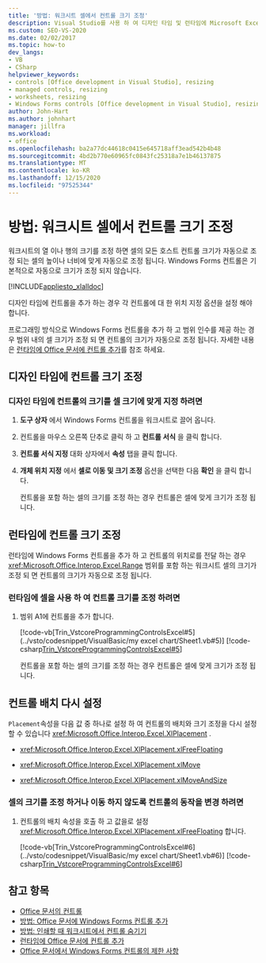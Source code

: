 ```yaml
---
title: '방법: 워크시트 셀에서 컨트롤 크기 조정'
description: Visual Studio를 사용 하 여 디자인 타임 및 런타임에 Microsoft Excel 워크시트 셀 내에서 컨트롤의 크기를 조정 하는 방법을 알아봅니다.
ms.custom: SEO-VS-2020
ms.date: 02/02/2017
ms.topic: how-to
dev_langs:
- VB
- CSharp
helpviewer_keywords:
- controls [Office development in Visual Studio], resizing
- managed controls, resizing
- worksheets, resizing
- Windows Forms controls [Office development in Visual Studio], resizing
author: John-Hart
ms.author: johnhart
manager: jillfra
ms.workload:
- office
ms.openlocfilehash: ba2a77dc44618c0415e645718aff3ead542b4b48
ms.sourcegitcommit: 4bd2b770e60965fc0843fc25318a7e1b46137875
ms.translationtype: MT
ms.contentlocale: ko-KR
ms.lasthandoff: 12/15/2020
ms.locfileid: "97525344"
---
```

# <a name="how-to-resize-controls-within-worksheet-cells"></a>방법: 워크시트 셀에서 컨트롤 크기 조정
  워크시트의 열 이나 행의 크기를 조정 하면 셀의 모든 호스트 컨트롤 크기가 자동으로 조정 되는 셀의 높이나 너비에 맞게 자동으로 조정 됩니다. Windows Forms 컨트롤은 기본적으로 자동으로 크기가 조정 되지 않습니다.

 [!INCLUDE[appliesto_xlalldoc](../vsto/includes/appliesto-xlalldoc-md.md)]

 디자인 타임에 컨트롤을 추가 하는 경우 각 컨트롤에 대 한 위치 지정 옵션을 설정 해야 합니다.

 프로그래밍 방식으로 Windows Forms 컨트롤을 추가 하 고 범위 인수를 제공 하는 경우 범위 내의 셀 크기가 조정 되 면 컨트롤의 크기가 자동으로 조정 됩니다. 자세한 내용은 [런타임에 Office 문서에 컨트롤 추가](../vsto/adding-controls-to-office-documents-at-run-time.md)를 참조 하세요.

## <a name="resize-controls-at-design-time"></a>디자인 타임에 컨트롤 크기 조정

### <a name="to-make-controls-resize-with-cells-at-design-time"></a>디자인 타임에 컨트롤의 크기를 셀 크기에 맞게 지정 하려면

1. **도구 상자** 에서 Windows Forms 컨트롤을 워크시트로 끌어 옵니다.

2. 컨트롤을 마우스 오른쪽 단추로 클릭 하 고 **컨트롤 서식** 을 클릭 합니다.

3. **컨트롤 서식 지정** 대화 상자에서 **속성** 탭을 클릭 합니다.

4. **개체 위치 지정** 에서 **셀로 이동 및 크기 조정** 옵션을 선택한 다음 **확인** 을 클릭 합니다.

     컨트롤을 포함 하는 셀의 크기를 조정 하는 경우 컨트롤은 셀에 맞게 크기가 조정 됩니다.

## <a name="resize-controls-at-run-time"></a>런타임에 컨트롤 크기 조정
 런타임에 Windows Forms 컨트롤을 추가 하 고 컨트롤의 위치로를 전달 하는 경우 <xref:Microsoft.Office.Interop.Excel.Range> 범위를 포함 하는 워크시트 셀의 크기가 조정 되 면 컨트롤의 크기가 자동으로 조정 됩니다.

### <a name="to-make-controls-resize-with-cells-at-run-time"></a>런타임에 셀을 사용 하 여 컨트롤 크기를 조정 하려면

1. 범위 A1에 컨트롤을 추가 합니다.

     [!code-vb[Trin_VstcoreProgrammingControlsExcel#5](../vsto/codesnippet/VisualBasic/my excel chart/Sheet1.vb#5)]
     [!code-csharp[Trin_VstcoreProgrammingControlsExcel#5](../vsto/codesnippet/CSharp/Trin_VstcoreProgrammingControlsExcelCS/Sheet1.cs#5)]

     컨트롤을 포함 하는 셀의 크기를 조정 하는 경우 컨트롤은 셀에 맞게 크기가 조정 됩니다.

## <a name="reset-control-placement"></a>컨트롤 배치 다시 설정
 `Placement`속성을 다음 값 중 하나로 설정 하 여 컨트롤의 배치와 크기 조정을 다시 설정할 수 있습니다 <xref:Microsoft.Office.Interop.Excel.XlPlacement> .

- <xref:Microsoft.Office.Interop.Excel.XlPlacement.xlFreeFloating>

- <xref:Microsoft.Office.Interop.Excel.XlPlacement.xlMove>

- <xref:Microsoft.Office.Interop.Excel.XlPlacement.xlMoveAndSize>

### <a name="to-change-the-behavior-of-a-control-so-that-it-does-not-resize-or-move-with-the-cell"></a>셀의 크기를 조정 하거나 이동 하지 않도록 컨트롤의 동작을 변경 하려면

1. 컨트롤의 배치 속성을 호출 하 고 값을로 설정 <xref:Microsoft.Office.Interop.Excel.XlPlacement.xlFreeFloating> 합니다.

     [!code-vb[Trin_VstcoreProgrammingControlsExcel#6](../vsto/codesnippet/VisualBasic/my excel chart/Sheet1.vb#6)]
     [!code-csharp[Trin_VstcoreProgrammingControlsExcel#6](../vsto/codesnippet/CSharp/Trin_VstcoreProgrammingControlsExcelCS/Sheet1.cs#6)]

## <a name="see-also"></a>참고 항목
- [Office 문서의 컨트롤](../vsto/controls-on-office-documents.md)
- [방법: Office 문서에 Windows Forms 컨트롤 추가](../vsto/how-to-add-windows-forms-controls-to-office-documents.md)
- [방법: 인쇄할 때 워크시트에서 컨트롤 숨기기](../vsto/how-to-hide-controls-on-worksheets-when-printing.md)
- [런타임에 Office 문서에 컨트롤 추가](../vsto/adding-controls-to-office-documents-at-run-time.md)
- [Office 문서에서 Windows Forms 컨트롤의 제한 사항](../vsto/limitations-of-windows-forms-controls-on-office-documents.md)
